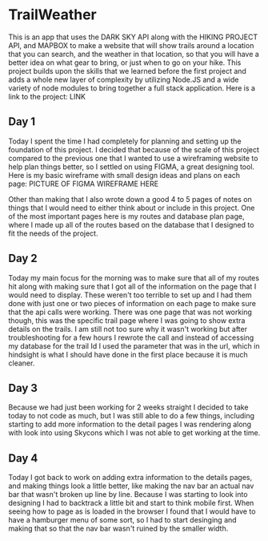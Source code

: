 # TrailWeather

This is an app that uses the DARK SKY API along with the HIKING PROJECT API, and MAPBOX to make a website that will show trails around a location that you can search, and the weather in that location, so that you will have a better idea on what gear to bring, or just when to go on your hike. This project builds upon the skills that we learned before the first project and adds a whole new layer of complexity by utilizing Node.JS and a wide variety of node modules to bring together a full stack application. Here is a link to the project: LINK 

## Day 1 

Today I spent the time I had completely for planning and setting up the foundation of this project. I decided that because of the scale of this project compared to the previous one that I wanted to use a wireframing website to help plan things better, so I settled on using FIGMA, a great designing tool. Here is my basic wireframe with small design ideas and plans on each page: 
PICTURE OF FIGMA WIREFRAME HERE

Other than making that I also wrote down a good 4 to 5 pages of notes on things that I would need to either think about or include in this project. One of the most important pages here is my routes and database plan page, where I made up all of the routes based on the database that I designed to fit the needs of the project. 

## Day 2 
Today my main focus for the morning was to make sure that all of my routes hit along with making sure that I got all of the information on the page that I would need to display. These weren't too terrible to set up and I had them done with just one or two pieces of information on each page to make sure that the api calls were working. There was one page that was not working though, this was the specific trail page where I was going to show extra details on the trails. I am still not too sure why it wasn't working but after troubleshooting for a few hours I rewrote the call and instead of accessing my database for the trail Id I used the parameter that was in the url, which in hindsight is what I should have done in the first place because it is much cleaner.

## Day 3 
Because we had just been working for 2 weeks straight I decided to take today to not code as much, but I was still able to do a few things, including starting to add more information to the detail pages I was rendering along with look into using Skycons which I was not able to get working at the time.

## Day 4 
Today I got back to work on adding extra information to the details pages, and making things look a little better, like making the nav bar an actual nav bar that wasn't broken up line by line. Because I was starting to look into designing I had to backtrack a little bit and start to think mobile first. When seeing how to page as is loaded in the browser I found that I would have to have a hamburger menu of some sort, so I had to start desinging and making that so that the nav bar wasn't ruined by the smaller width.
